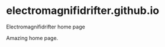# electromagnifidrifter.github.io
Electromagnifidrifter home page

Amazing home page.  

  
    
        
            
                      
                                              
                                  
                   
      
            
  
  
  
    

        
  

    
    
    

  
  



    
  

  

  
    
  
  


    
    





    
  

  
  
  

  
  


     









  









